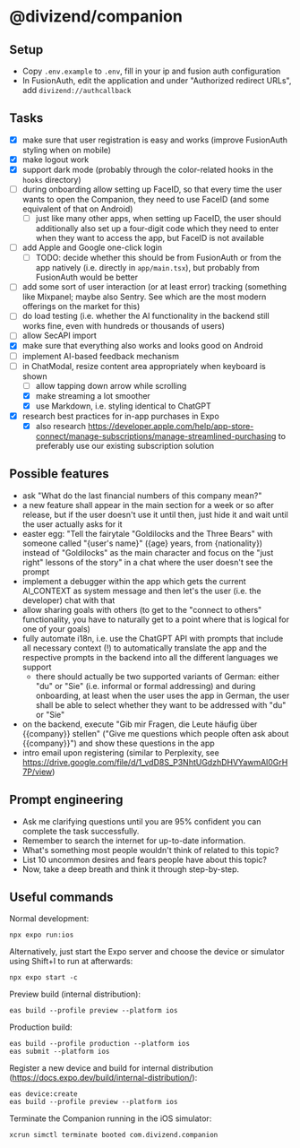 # @divizend/companion

## Setup

- Copy `.env.example` to `.env`, fill in your ip and fusion auth configuration
- In FusionAuth, edit the application and under "Authorized redirect URLs", add `divizend://authcallback`

## Tasks

- [x] make sure that user registration is easy and works (improve FusionAuth styling when on mobile)
- [x] make logout work
- [x] support dark mode (probably through the color-related hooks in the `hooks` directory)
- [ ] during onboarding allow setting up FaceID, so that every time the user wants to open the Companion, they need to use FaceID (and some equivalent of that on Android)
  - [ ] just like many other apps, when setting up FaceID, the user should additionally also set up a four-digit code which they need to enter when they want to access the app, but FaceID is not available
- [ ] add Apple and Google one-click login
  - [ ] TODO: decide whether this should be from FusionAuth or from the app natively (i.e. directly in `app/main.tsx`), but probably from FusionAuth would be better
- [ ] add some sort of user interaction (or at least error) tracking (something like Mixpanel; maybe also Sentry. See which are the most modern offerings on the market for this)
- [ ] do load testing (i.e. whether the AI functionality in the backend still works fine, even with hundreds or thousands of users)
- [ ] allow SecAPI import
- [x] make sure that everything also works and looks good on Android
- [ ] implement AI-based feedback mechanism
- [ ] in ChatModal, resize content area appropriately when keyboard is shown
  - [ ] allow tapping down arrow while scrolling
  - [x] make streaming a lot smoother
  - [x] use Markdown, i.e. styling identical to ChatGPT
- [x] research best practices for in-app purchases in Expo
  - [x] also research https://developer.apple.com/help/app-store-connect/manage-subscriptions/manage-streamlined-purchasing to preferably use our existing subscription solution

## Possible features

- ask "What do the last financial numbers of this company mean?"
- a new feature shall appear in the main section for a week or so after release, but if the user doesn't use it until then, just hide it and wait until the user actually asks for it
- easter egg: "Tell the fairytale "Goldilocks and the Three Bears" with someone called "{user's name}" ({age} years, from {nationality}) instead of "Goldilocks" as the main character and focus on the "just right" lessons of the story" in a chat where the user doesn't see the prompt
- implement a debugger within the app which gets the current AI_CONTEXT as system message and then let's the user (i.e. the developer) chat with that
- allow sharing goals with others (to get to the "connect to others" functionality, you have to naturally get to a point where that is logical for one of your goals)
- fully automate i18n, i.e. use the ChatGPT API with prompts that include all necessary context (!) to automatically translate the app and the respective prompts in the backend into all the different languages we support
  - there should actually be two supported variants of German: either "du" or "Sie" (i.e. informal or formal addressing) and during onboarding, at least when the user uses the app in German, the user shall be able to select whether they want to be addressed with "du" or "Sie"
- on the backend, execute "Gib mir Fragen, die Leute häufig über {{company}} stellen" ("Give me questions which people often ask about {{company}}") and show these questions in the app
- intro email upon registering (similar to Perplexity, see https://drive.google.com/file/d/1_vdD8S_P3NhtUGdzhDHVYawmAl0GrH7P/view)

## Prompt engineering

- Ask me clarifying questions until you are 95% confident you can complete the task successfully.
- Remember to search the internet for up-to-date information.
- What's something most people wouldn't think of related to this topic?
- List 10 uncommon desires and fears people have about this topic?
- Now, take a deep breath and think it through step-by-step.

## Useful commands

Normal development:

```
npx expo run:ios
```

Alternatively, just start the Expo server and choose the device or simulator using Shift+I to run at afterwards:

```
npx expo start -c
```

Preview build (internal distribution):

```
eas build --profile preview --platform ios
```

Production build:

```
eas build --profile production --platform ios
eas submit --platform ios
```

Register a new device and build for internal distribution (https://docs.expo.dev/build/internal-distribution/):

```
eas device:create
eas build --profile preview --platform ios
```

Terminate the Companion running in the iOS simulator:

```
xcrun simctl terminate booted com.divizend.companion
```
